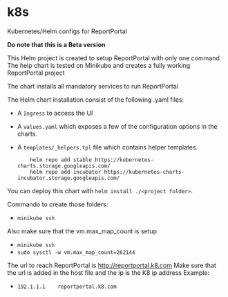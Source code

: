 # k8s
Kubernetes/Helm configs for ReportPortal

**Do note that this is a Beta version**


This Helm project is created to setup ReportPortal with only one command.
The help chart is tested on Minikube and creates a fully working ReportPortal project

The chart installs all mandatory services to run ReportPortal

The Helm chart installation consist of the following .yaml files:

- A `Ingress` to access the UI
- A `values.yaml` which exposes a few of the configuration options in the
charts.
- A `templates/_helpers.tpl` file which contains helper templates.

    ```
        helm repo add stable https://kubernetes-charts.storage.googleapis.com/
        helm repo add incubator https://kubernetes-charts-incubator.storage.googleapis.com/
    ```


You can deploy this chart with `helm install ./<project folder>`.

Commando to create those folders:
- `minikube ssh`

Also make sure that the vm.max_map_count is setup
- `minikube ssh`
- `sudo sysctl -w vm.max_map_count=262144`

The url to reach ReportPortal is http://reportportal.k8.com
Make sure that the url is added in the host file and the ip is the K8 ip address
Example:
- `192.1.1.1	reportportal.k8.com`

